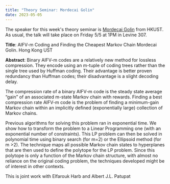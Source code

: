 ```yaml
---
title: "Theory Seminar: Mordecai Golin"
date: 2023-05-05
---
```


The speaker for this week's theory seminar is [Mordecai Golin](https://www.cse.ust.hk/faculty/golin/) from HKUST. As usual, the talk will take place on Friday 5/5 at 1PM in Levine 307.

**Title**:  AIFV-m Coding and Finding the Cheapest Markov Chain
Mordecai Golin. Hong Kong UST

**Abstract**:
Binary AIFV-m codes are a relatively new method for lossless compression. They encode using an m-tuple of coding trees rather than the single tree used by Huffman coding. Their advantage is better proven redundancy than Huffman codes; their disadvantage is a slight decoding delay.

The compression rate of a binary AIFV-m code is the steady state average “gain” of an associated m-state Markov chain with rewards. Finding a best compression rate AIFV-m code is the problem of finding a minimum-gain Markov chain within an implicitly defined (exponentially large) collection of Markov chains.

Previous algorithms for solving this problem ran in exponential time. We show how to transform the problem to a Linear Programming one (with an exponential number of constraints). This LP problem can then be solved in polynomial time using binary search (for m=2) or the Ellipsoid method (for m >2).  The technique maps all possible Markov chain states to hyperplanes that are then used to define the polytope for the LP problem.  Since this polytope is only a function of the Markov chain structure, with almost no reliance on the original coding problem, the techniques developed might be of interest in other contexts.

This is joint work with Elfarouk Harb and  Albert J.L. Patupat
